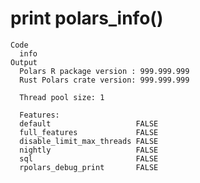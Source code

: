 # print polars_info()

    Code
      info
    Output
      Polars R package version : 999.999.999
      Rust Polars crate version: 999.999.999
      
      Thread pool size: 1 
      
      Features:                               
      default                   FALSE
      full_features             FALSE
      disable_limit_max_threads FALSE
      nightly                   FALSE
      sql                       FALSE
      rpolars_debug_print       FALSE
      


